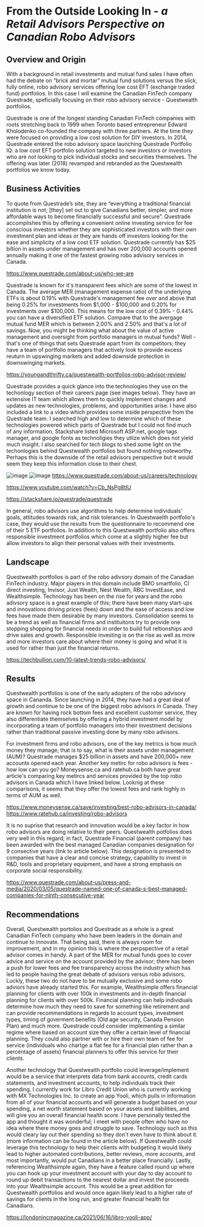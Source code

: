 # __From the Outside Looking In__ - _a Retail Advisors Perspective on Canadian Robo Advisors_
## Overview and Origin
With a background in retail investments and mutual fund sales I have often had the debate on “brick and mortar” mutual fund solutions versus the slick, fully online, robo advisory services offering low cost EFT (exchange traded fund) portfolios. In this case I will examine the Canadian FinTech company Questrade, speficially focusing on their robo advisory service - Questwealth portfolios.

Questrade is one of the longest standing Canadian FinTech companies with roots stretching back to 1999 when Toronto based entrepreneur Edward Kholodenko co-founded the company with three partners. At the time they were focused on providing a low cost solution for DIY investors. In 2014, Questrade entered the robo advisory space launching Questrade Portfolio IQ: a low cost EFT portfolio solution targeted to new investors or investors who are not looking to pick individual stocks and securities themselves. The offering was later (2018) revamped and rebranded as the Questwealth portfolios we know today.

## Business Activities
To quote from Questrade’s site, they are “everything a traditional financial institution is not; [they] set out to give Canadians better, simpler, and more affordable ways to become financially successful and secure”. Questrade accomplishes this by offering a convenient online investing service for fee conscious investors whether they are sophisticated investors with their own investment plan and ideas or they are hands off investors looking for the ease and simplicity of a low cost ETF solution. Questrade currently has $25 billion in assets under management and has over 200,000 accounts opened annually making it one of the fastest growing robo advisory services in Canada. 

https://www.questrade.com/about-us/who-we-are

Questrade is known for it's transparent fees which are some of the lowest in Canada. The average MER (management expense ratio) of the underlying ETFs is about 0.19% with Questrade's management fee over and above that being 0.25% for investments from $1,000 - $100,000 and 0.20% for investments over $100,000. This means for the low cost of 0.39% - 0.44% you can have a diversified ETF solution. Compare that to the avergage mutual fund MER which is between 2.00% and 2.50% and that's a lot of savings. Now, you might be thinking what about the value of active management and oversight from portfolio managers in mutual funds? Well - that's one of things that sets Questrade apart from its competitors; they have a team of portfolio managers that actively look to provide excess reuturn in upswinging markets and added downside protection in downswinging markets.

https://youngandthrifty.ca/questwealth-portfolios-robo-advisor-review/

Questrade provides a quick glance into the technologies they use on the techonlogy section of their careers page (see images below). They have an extensive IT team which allows them to quickly implement changes and updates as new technologies, problems, and opportunities arise. I have also included a link to a video which provides some inside perspective from the Questrade team. I searched high and low to determine which of these technologies powered which parts of Questrade but I could not find much of any information. Stackshare listed Microsoft ASP.net, google tags manager, and google fonts as technoligies they utlize which does not yield much insight. I also searched for tech blogs to shed some light on the techonlogies behind Questwealth portfolios but found nothing noteworthy. Perhaps this is the downside of the retail advisors perspective but it would seem they keep this information close to their chest. 

![image](https://user-images.githubusercontent.com/85939927/130336323-38252f7b-2165-4d60-a2a4-7b238d48b3ae.png)
![image](https://user-images.githubusercontent.com/85939927/130336332-c3bfb005-4a1a-4752-bd31-3a02abefb396.png)
https://www.questrade.com/about-us/careers/technology

https://www.youtube.com/watch?v=Cb_NsPg8tIU

https://stackshare.io/questrade/questrade

In general, robo advisors use algorithms to help determine individuals' goals, attitudes towards risk, and risk tolerances. In Questwaelth portfolio's case, they would use the results from the questionnaire to recommend one of their 5 ETF portfolios. In addition to this Questwealth portfolio also offers responsible investment portfolios which come at a slightly higher fee but allow investors to align their personal values with their investments.   

## Landscape

Questwealth portfolios is part of the robo adivsory domain of the Canadian FinTech industry. Major players in this domain include BMO smartfolio, CI direct investing, Invisor, Just Wealth, Nest Wealth, RBC InvestEase, and Wealthsimple. Technology has been on the rise for years and the robo adivsory space is a great example of this; there have been many start-ups and innovations driving prices (fees) down and the ease of access and low fees have made them desirable by many investors. Consolidation seems to be a trend as well as financial firms and instituitons try to provide one stopping shopping for financial needs in order to build full reltionships and drive sales and growth. Responsible investing is on the rise as well as more and more investors care about where their money is going and what it is used for rather than just the financial returns.

https://techbullion.com/10-latest-trends-robo-advisors/

## Results

Questwealth portfolios is one of the early adopters of the robo advisory space in Cananda. Since launching in 2014, they have had a great deal of growth and continue to be one of the biggest robo advisors in Canada. They are known for having rock bottom fees and excellent customer service, they also differentiate themselves by offering a hybrid investment model by incorporating a team of portfolio managers into their investment decisions rather than traditional passive investing done by many robo advisors.

For investment firms and robo advisors, one of the key metrics is how much money they manage; that is to say, what is their assets under management (AUM)? Questrade manages $25 billion in assets and have 200,000+ new accounts opened each year. Another key metirc for robo advisors is fees - how low can you go? Moneysense.ca and ratehub.ca both have great article's comparing key metircs and services provided by the top robo advisors in Canada which I have linked below. Looknig at these comparisons, it seems that they offer the lowest fees and rank highly in terms of AUM as well.

https://www.moneysense.ca/save/investing/best-robo-advisors-in-canada/
https://www.ratehub.ca/investing/robo-advisors

It is no suprise that research and innovation would be a key factor in how robo advisors are doing relative to their peers. Questwealth potfolios does very well in this regard; in fact, Questrade Financial (parent company) has been awarded with the best managed Canadian companies designation for 9 consective years (link to article below). This designation is presented to companies that have a clear and concise strategy, capability to invest in R&D, tools and proprietary equipment, and have a strong emphasis on corporate social responsibility.

https://www.questrade.com/about-us/press-and-media/2020/03/05/questrade-named-one-of-canada-s-best-managed-companies-for-ninth-consecutive-year

## Recommendations

Overall, Questwealth portolios and Questrade as a whole is a great Canadian FinTech company who have been leaders in the domain and continue to innovate. That being said, there is always room for improvement, and in my opinion this is where the perpspective of a retail advisor comes in handy. A part of the MER for mutual funds goes to cover advice and service on the account provided by the advisor; there has been a push for lower fees and fee transparency across the industry which has led to people having the great debate of advisors versus robo advisors. Luckly, these two do not have to be mutually exclusive and some robo adviors have already started this. For example, Wealthsimple offers financial planning for clients with over 100k in investments and in-depth financial planning for clients with over 500k. Financial planning can help individuals determine how much they need to save for something like retirement and can provide recommendations in regards to account types, investment types, timing of goverment benefits (Old age security, Canada Pension Plan) and much more. Questrade could consider implementing a similar regime where based on account size they offer a certain level of financial planning. They could also partner with or hire their own team of fee for service (individuals who chartge a flat fee for a financial plan rather than a percentage of assets) financial planners to offer this service for their clients. 

Another technology that Questwealth portfolio could leverage/implement would be a service that interprets data from bank accounts, credit cards statements, and investment accounts, to help individuals track their spending. I currently work for Libro Credit Union who is currently working with MX Technologies Inc. to create an app Yooli, which pulls in information from all of your financial accounts and will generate a budget based on your spending, a net worth statement based on your assets and liabilities, and will give you an overall financial health score. I have personally tested the app and thought it was wonderful; I meet with people often who have no idea where there money goes and struggle to save. Technology such as this would cleary lay out their spending so they don't even have to think about it. (more information can be found in the article below). If Questwealth could leverage this technology to help their clients with budgeting it would likely lead to higher automated contributions, better reviews, more accounts, and most importantly, would put Canadians in a better place financially. Lastly, referencing Wealthsimple again, they have a feature called round up where you can hook up your investment account with your day to day account to round up debit transactions to the nearest dollar and invest the proceeds into your Wealthsimple account. This would be a great addition for Questwealth portfolios and would once again likely lead to a higher rate of savings for clients in the long run, and greater financial health for Canadians.  

https://londonincmagazine.ca/2021/06/16/libro-yooli-app/











